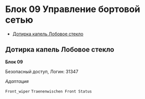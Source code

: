 # Блок 09 Управление бортовой сетью
* [Дотирка капель Лобовое стекло](#дотирка-капель-лобовое-стекло)

## Дотирка капель Лобовое стекло
**Блок 09**

Безопасный доступ, Логин: 31347

*Aдаптация*

`Front_wiper`  `Traenenwischen Front Status`
